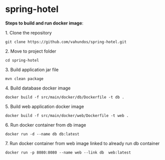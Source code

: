 # spring-hotel

**Steps to build and run docker image**:

1\. Clone the repository

```git clone https://github.com/vahundos/spring-hotel.git```

2\. Move to project folder

```cd spring-hotel```

3\. Build application jar file

```
mvn clean package
```

4\. Build database docker image

```
docker build -f src/main/docker/db/Dockerfile -t db .
``` 

5\. Build web application docker image

```
docker build -f src/main/docker/web/Dockerfile -t web .
```

6\. Run docker container from db image

```
docker run -d --name db db:latest
```

7\. Run docker container from web image linked to already run db container

```
docker run -p 8080:8080 --name web --link db  web:latest
```